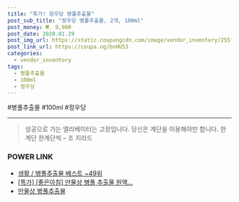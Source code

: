 ```yaml
--- 
title: "특가! 정우당 병풀추출물" 
post_sub_title: "정우당 병풀추출물, 2개, 100ml" 
post_money: ₩. 9,900 
post_date: 2020.01.29 
post_img_url: https://static.coupangcdn.com/image/vendor_inventory/255f/2b8e3e72df4c760696f38e7b525c76c5b356f094519603c62f33f9efe9e4.jpg 
post_link_url: https://coupa.ng/bnHU53 
categories: 
  - vendor_inventory 
tags: 
  - 병풀추출물 
  - 100ml 
  - 정우당 
--- 
```

  #병풀추출물 #100ml #정우당 
<hr> 

> 성공으로 가는 엘리베이터는 고장입니다. 당신은 계단을 이용해야만 합니다. 한계단 한계단씩 – 조 지라드 


### POWER LINK

* <a href="https://blog.naver.com/santokki14/221789173392" target="_blank">생활 / 병풀추출물 베스트 ~49위</a>
* <a href="https://blog.naver.com/an0733/221789576553" target="_blank">[특가] [좋은아침] 만물상 병풀 추출물 원액...</a>
* <a href="https://blog.naver.com/fasyy4321/221790984139" target="_blank">만물상 병풀추출물</a>
